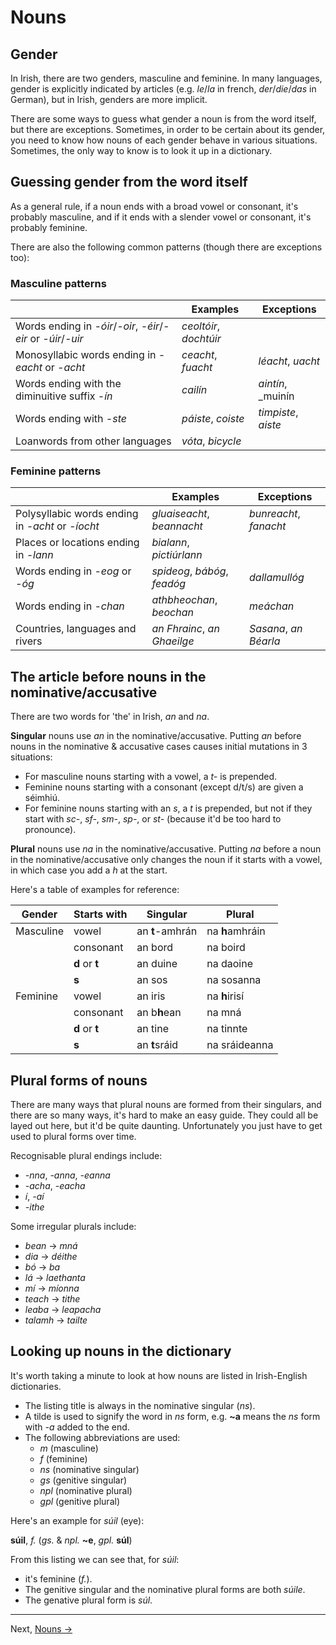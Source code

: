 # Nouns


## Gender

In Irish, there are two genders, masculine and feminine. In many languages,
gender is explicitly indicated by articles (e.g. _le_/_la_ in french,
_der_/_die_/_das_ in German), but in Irish, genders are more implicit.

There are some ways to guess what gender a noun is from the word itself, but
there are exceptions. Sometimes, in order to be certain about its gender, you
need to know how nouns of each gender behave in various situations. Sometimes,
the only way to know is to look it up in a dictionary.

## Guessing gender from the word itself

As a general rule, if a noun ends with a broad vowel or consonant, it's probably
masculine, and if it ends with a slender vowel or consonant, it's probably
feminine.

There are also the following common patterns (though there are exceptions too):

### Masculine patterns

|                                                               | Examples               | Exceptions          |
| ------------------------------------------------------------- | ---------------------- | ------------------- |
| Words ending in _-óir_/_-oir_, _-éir_/_-eir_ or _-úir_/_-uir_ | _ceoltóir_, _dochtúir_ |                     |
| Monosyllabic words ending in _-eacht_ or _-acht_              | _ceacht_, _fuacht_     | _léacht_, _uacht_   |
| Words ending with the diminuitive suffix _-ín_                | _cailín_               | _aintín_, _muinín   |
| Words ending with _-ste_                                      | _páiste_, _coiste_     | _timpiste_, _aiste_ |
| Loanwords from other languages                                | _vóta_, _bicycle_      |                     |


### Feminine patterns

|                                                  | Examples                     | Exceptions             |
| ------------------------------------------------ | ---------------------------- | ---------------------- |
| Polysyllabic words ending in _-acht_ or _-íocht_ | _gluaiseacht_, _beannacht_   | _bunreacht_, _fanacht_ |
| Places or locations ending in _-lann_            | _bialann_, _pictiúrlann_     |                        | 
| Words ending in _-eog_ or _-óg_                  | _spideog_, _bábóg_, _feadóg_ | _dallamullóg_          |
| Words ending in _-chan_                          | _athbheochan_, _beochan_     | _meáchan_              |
| Countries, languages and rivers                  | _an Fhrainc_, _an Ghaeilge_  | _Sasana_, _an Béarla_  |


## The article before nouns in the nominative/accusative

There are two words for 'the' in Irish, _an_ and _na_.

**Singular** nouns use _an_ in the nominative/accusative. Putting _an_ before
nouns in the nominative & accusative cases causes initial mutations in 3
situations:

* For masculine nouns starting with a vowel, a _t-_ is prepended.
* Feminine nouns starting with a consonant (except d/t/s) are given a séimhiú.
* For feminine nouns starting with an _s_, a _t_ is prepended, but not if they
  start with _sc-_, _sf-_, _sm-_, _sp-_, or _st-_ (because it'd be too hard to
  pronounce).

**Plural** nouns use _na_ in the nominative/accusative. Putting _na_ before a
noun in the nominative/accusative only changes the noun if it starts with a
vowel, in which case you add a _h_ at the start.

Here's a table of examples for reference:

| Gender    | Starts with    | Singular        | Plural          |
| ----------| -------------- | --------------- | --------------- |
| Masculine | vowel          | an **t**-amhrán | na **h**amhráin |
|           | consonant      | an bord         | na boird        |
|           | **d** or **t** | an duine        | na daoine       |
|           | **s**          | an sos          | na sosanna      |
| Feminine  | vowel          | an iris         | na **h**irisí   |
|           | consonant      | an b**h**ean    | na mná          |
|           | **d** or **t** | an tine         | na tinnte       |
|           | **s**          | an **t**sráid   | na sráideanna   |


## Plural forms of nouns

There are many ways that plural nouns are formed from their singulars, and there
are so many ways, it's hard to make an easy guide. They could all be layed out
here, but it'd be quite daunting. Unfortunately you just have to get used to
plural forms over time.

Recognisable plural endings include:

* _-nna_, _-anna_, _-eanna_
* _-acha_, _-eacha_
* _í_, _-aí_
* _-ithe_

Some irregular plurals include:

* _bean_ &#8594; _mná_
* _dia_ &#8594; _déithe_
* _bó_ &#8594; _ba_
* _lá_ &#8594; _laethanta_
* _mí_ &#8594; _míonna_
* _teach_ &#8594; _tithe_
* _leaba_ &#8594; _leapacha_
* _talamh_ &#8594; _tailte_


## Looking up nouns in the dictionary

It's worth taking a minute to look at how nouns are listed in Irish-English
dictionaries.

* The listing title is always in the nominative singular (_ns_).
* A tilde is used to signify the word in _ns_ form, e.g. **~a** means the _ns_
  form with _-a_ added to the end.
* The following abbreviations are used:
  * _m_ (masculine)
  * _f_ (feminine)
  * _ns_ (nominative singular)
  * _gs_ (genitive singular)
  * _npl_ (nominative plural)
  * _gpl_ (genitive plural)

Here's an example for _súil_ (eye):

**súil**, _f._ (_gs._ & _npl._ **~e**, _gpl._ **súl**)

From this listing we can see that, for _súil_:

* it's feminine (_f._).
* The genitive singular and the nominative plural forms are both _súile_.
* The genative plural form is _súl_.

----
Next, [Nouns &#8594;](04_nouns.md)